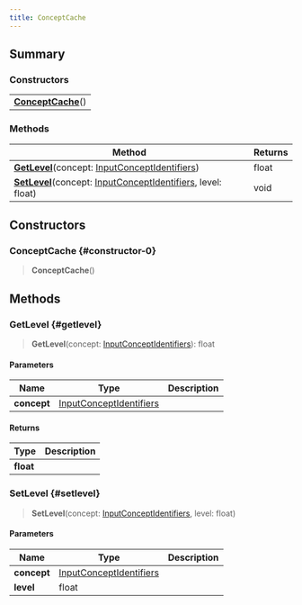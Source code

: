 ```yaml
---
title: ConceptCache
---
```


## Summary

### Constructors

|  |
| --- |
| **[ConceptCache](#constructor-0)**() |

### Methods

| Method | Returns |
| ------ | ------- |
| **[GetLevel](#getlevel)**(concept: [InputConceptIdentifiers](/vext/ref/fb/inputconceptidentifiers)) | float |
| **[SetLevel](#setlevel)**(concept: [InputConceptIdentifiers](/vext/ref/fb/inputconceptidentifiers), level: float) | void |

## Constructors

### ConceptCache {#constructor-0}

> **ConceptCache**()

## Methods

### GetLevel {#getlevel}

> **GetLevel**(concept: [InputConceptIdentifiers](/vext/ref/fb/inputconceptidentifiers)): float

#### Parameters

| Name | Type | Description |
| ---- | ---- | ----------- |
| **concept** | [InputConceptIdentifiers](/vext/ref/fb/inputconceptidentifiers) |  |

#### Returns

| Type | Description |
| ---- | ----------- |
| **float** |  |

### SetLevel {#setlevel}

> **SetLevel**(concept: [InputConceptIdentifiers](/vext/ref/fb/inputconceptidentifiers), level: float)

#### Parameters

| Name | Type | Description |
| ---- | ---- | ----------- |
| **concept** | [InputConceptIdentifiers](/vext/ref/fb/inputconceptidentifiers) |  |
| **level** | float |  |

